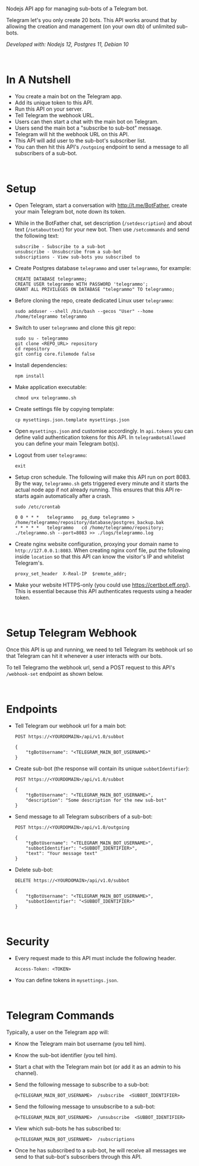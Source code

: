 
Nodejs API app for managing sub-bots of a Telegram bot.

Telegram let's you only create 20 bots. This API works around that by allowing the creation and management (on your own db) of unlimited sub-bots.

*Developed with: Nodejs 12, Postgres 11, Debian 10*

&nbsp;
&nbsp;

# In A Nutshell

* You create a main bot on the Telegram app.
* Add its unique token to this API.
* Run this API on your server.
* Tell Telegram the webhook URL.
* Users can then start a chat with the main bot on Telegram.
* Users send the main bot a "subscribe to sub-bot" message.
* Telegram will hit the webhook URL on this API.
* This API will add user to the sub-bot's subscriber list.
* You can then hit this API's `/outgoing` endpoint to send a message to all subscribers of a sub-bot.

&nbsp;
&nbsp;

# Setup

* Open Telegram, start a conversation with http://t.me/BotFather, create your main Telegram bot, note down its token.

* While in the BotFather chat, set description (`/setdescription`) and about text (`/setabouttext`) for your new bot. Then use `/setcommands` and send the following text:
    ```
    subscribe - Subscribe to a sub-bot
    unsubscribe - Unsubscribe from a sub-bot
    subscriptions - View sub-bots you subscribed to
    ```

* Create Postgres database `telegrammo` and user `telegrammo`, for example:
    ```
    CREATE DATABASE telegrammo;
    CREATE USER telegrammo WITH PASSWORD 'telegrammo';
    GRANT ALL PRIVILEGES ON DATABASE "telegrammo" TO telegrammo;
    ```

* Before cloning the repo, create dedicated Linux user `telegrammo`:
    ```
    sudo adduser --shell /bin/bash --gecos "User" --home /home/telegrammo telegrammo
    ```

* Switch to user `telegrammo` and clone this git repo:
    ```
    sudo su - telegrammo
    git clone <REPO_URL> repository
    cd repository
    git config core.filemode false
    ```

* Install dependencies:
    ```
    npm install
    ```

* Make application executable:
    ```
    chmod u+x telegrammo.sh
    ```

* Create settings file by copying template:
    ```
    cp mysettings.json.template mysettings.json
    ```

* Open `mysettings.json` and customise accordingly. In `api.tokens` you can define valid authentication tokens for this API. In `telegramBotsAllowed` you can define your main Telegram bot(s).

* Logout from user `telegrammo`:
    ```
    exit
    ```

* Setup cron schedule. The following will make this API run on port 8083. By the way, `telegrammo.sh` gets triggered every minute and it starts the actual node app if not already running. This ensures that this API re-starts again automatically after a crash.
    ```
    sudo /etc/crontab
    ```

    ```
    0 0 * * *   telegrammo   pg_dump telegrammo > /home/telegrammo/repository/database/postgres_backup.bak
    * * * * *   telegrammo   cd /home/telegrammo/repository; ./telegrammo.sh --port=8083 >> ./logs/telegrammo.log
    ```

* Create nginx website configuration, proxying your domain name to `http://127.0.0.1:8083`. When creating nginx conf file, put the following inside `location` so that this API can know the visitor's IP and whitelist Telegram's.
    ```
    proxy_set_header  X-Real-IP  $remote_addr;
    ```

* Make your website HTTPS-only (you could use https://certbot.eff.org/). This is essential because this API authenticates requests using a header token.

&nbsp;
&nbsp;

# Setup Telegram Webhook

Once this API is up and running, we need to tell Telegram its webhook url so that Telegram can hit it whenever a user interacts with our bots.

To tell Telegramo the webhook url, send a POST request to this API's `/webhook-set` endpoint as shown below.

&nbsp;
&nbsp;

# Endpoints

* Tell Telegram our webhook url for a main bot:
    ```
    POST https://<YOURDOMAIN>/api/v1.0/subbot
 
    {
        "tgBotUsername": "<TELEGRAM_MAIN_BOT_USERNAME>"
    }
    ```

* Create sub-bot (the response will contain its unique `subbotIdentifier`):
    ```
    POST https://<YOURDOMAIN>/api/v1.0/subbot
 
    {
        "tgBotUsername": "<TELEGRAM_MAIN_BOT_USERNAME>",
        "description": "Some description for the new sub-bot"
    }
    ```

* Send message to all Telegram subscribers of a sub-bot:
    ```
    POST https://<YOURDOMAIN>/api/v1.0/outgoing
 
    {
        "tgBotUsername": "<TELEGRAM_MAIN_BOT_USERNAME>",
        "subbotIdentifier": "<SUBBOT_IDENTIFIER>",
        "text": "Your message text"
    }
    ```

* Delete sub-bot:
    ```
    DELETE https://<YOURDOMAIN>/api/v1.0/subbot
 
    {
        "tgBotUsername": "<TELEGRAM_MAIN_BOT_USERNAME>",
        "subbotIdentifier": "<SUBBOT_IDENTIFIER>"
    }
    ```

&nbsp;
&nbsp;

# Security

* Every request made to this API must include the following header.
    ```
    Access-Token: <TOKEN>
    ```

* You can define tokens in `mysettings.json`.

&nbsp;
&nbsp;

# Telegram Commands

Typically, a user on the Telegram app will:

* Know the Telegram main bot username (you tell him).

* Know the sub-bot identifier (you tell him).

* Start a chat with the Telegram main bot (or add it as an admin to his channel).

* Send the following message to subscribe to a sub-bot:
    ```
    @<TELEGRAM_MAIN_BOT_USERNAME>  /subscribe  <SUBBOT_IDENTIFIER>
    ```

* Send the following message to unsubscribe to a sub-bot:
    ```
    @<TELEGRAM_MAIN_BOT_USERNAME>  /unsubscribe  <SUBBOT_IDENTIFIER>
    ```

* View which sub-bots he has subscribed to:
    ```
    @<TELEGRAM_MAIN_BOT_USERNAME>  /subscriptions
    ```

* Once he has subscribed to a sub-bot, he will receive all messages we send to that sub-bot's subscribers through this API.
